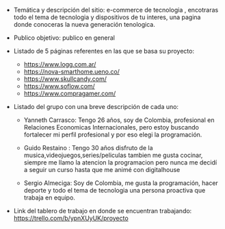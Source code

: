 - Temática y descripción del sitio: e-commerce de tecnologia , encotraras todo el tema de tecnologia y dispositivos de tu interes, una pagina donde conoceras la nueva generación tenologica.
- Publico objetivo: publico en general
- Listado de 5 páginas referentes en las que se basa su proyecto:
    - https://www.logg.com.ar/
    - https://nova-smarthome.ueno.co/
    - https://www.skullcandy.com/
    - https://www.soflow.com/
    - https://www.compragamer.com/

- Listado del grupo con una breve descripción de cada uno:
    - Yanneth Carrasco: Tengo 26 años, soy de Colombia, profesional en Relaciones Economicas Internacionales, pero estoy buscando fortalecer mi perfil profesional y por eso elegi la programación.

    - Guido Restaino : Tengo 30 años disfruto de la musica,videojuegos,series/peliculas tambien me gusta cocinar, siempre me llamo la atencion la programacion pero nunca me decidí a seguir un curso hasta que me animé con digitalhouse

    - Sergio Almeciga: Soy de Colombia, me gusta la programación, hacer deporte y todo el tema de tecnologia una persona proactiva que trabaja en equipo.
- Link del tablero de trabajo en donde se encuentran trabajando: https://trello.com/b/ypnXUyUK/proyecto
